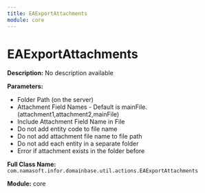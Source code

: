 ```yaml
---
title: EAExportAttachments
module: core
---
```


# EAExportAttachments

**Description:** No description available

**Parameters:**
- Folder Path (on the server)
- Attachment Field Names - Default is mainFile. (attachment1,attachment2,mainFile)
- Include Attachment Field Name in File
- Do not add entity code to file name
- Do not add attachment file name to file path
- Do not add each entity in a separate folder
- Error if attachment exists in the folder before

**Full Class Name:** `com.namasoft.infor.domainbase.util.actions.EAExportAttachments`

**Module:** core

